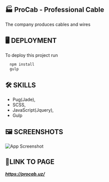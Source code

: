 
## 🏭 **ProCab - Professional Cable**

The company produces cables and wires
## 🖥️ **DEPLOYMENT**

To deploy this project run

```bash
  npm install
  gulp
```


## 🛠 **SKILLS**
- Pug(Jade),
- SCSS, 
- JavaScript(Jquery), 
- Gulp


## 🖼️ **SCREENSHOTS**

![App Screenshot](https://i.ibb.co/LhNf29L/screencapture-zhgroup-uz-2020-09-03-05-54-22.jpg)


## 🔗**LINK TO PAGE**

***https://procab.uz/***

